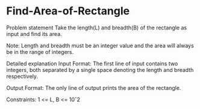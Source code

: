 # Find-Area-of-Rectangle
Problem statement
Take the length(L) and breadth(B) of the rectangle as input and find its area.

Note:
Length and breadth must be an integer value and the area will always be in the range of integers.

Detailed explanation
Input Format:
The first line of input contains two integers, both separated by a single space denoting the length and breadth respectively.

Output Format:
The only line of output prints the area of the rectangle.

Constraints:
1 <= L, B <= 10ˆ2
